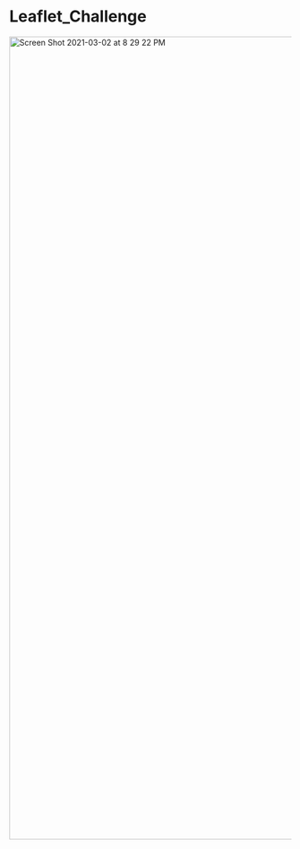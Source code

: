 # Leaflet_Challenge
<img width="1433" alt="Screen Shot 2021-03-02 at 8 29 22 PM" src="https://user-images.githubusercontent.com/70725518/109739113-148d1300-7b97-11eb-9040-c912af69c0ff.png">
